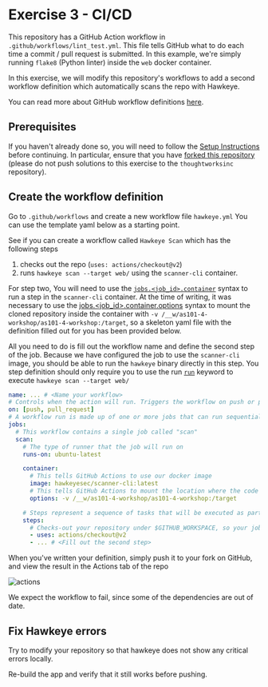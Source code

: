 # Exercise 3 - CI/CD

This repository has a GitHub Action workflow in `.github/workflows/lint_test.yml`. This file tells
GitHub what to do each time a commit / pull request is submitted. In this example, we're simply
running `flake8` (Python linter) inside the `web` docker container.

In this exercise, we will modify this repository's workflows to add a second workflow definition
which automatically scans the repo with Hawkeye.

You can read more about GitHub workflow definitions
[here](https://docs.github.com/en/actions/reference/workflow-syntax-for-github-actions).

## Prerequisites

If you haven't already done so, you will need to follow the [Setup Instructions](00_setup.md) before
continuing. In particular, ensure that you have
[forked this repository](00_setup.md#forking-the-repository) (please do not push solutions to this exercise to the `thoughtworksinc` repository).

## Create the workflow definition

Go to `.github/workflows` and create a new workflow file `hawkeye.yml` You can use the template yaml below as a starting point.

See if you can create a workflow called `Hawkeye Scan` which has the following steps

1. checks out the repo (`uses: actions/checkout@v2`)
2. runs `hawkeye scan --target web/` using the `scanner-cli` container.

For step two, You will need to use the
[`jobs.<job_id>.container`](https://docs.github.com/en/actions/reference/workflow-syntax-for-github-actions#jobsjob_idcontainer)
syntax to run a step in the `scanner-cli` container. At the time of writing, it was necessary to use the
[jobs.<job_id>.container.options](https://docs.github.com/en/actions/reference/workflow-syntax-for-github-actions#jobsjob_idcontaineroptions) syntax
to mount the cloned repository inside the container with
`-v /__w/as101-4-workshop/as101-4-workshop:/target`, so a skeleton yaml file with the
definition filled out for you has been provided below.

All you need to do is fill out the workflow name and define the second step of the job. Because we have configured the job to use the `scanner-cli` image, you should be able to run the `hawkeye` binary directly in this step. You step definition should only require you to use the run
[`run`](https://docs.github.com/en/actions/reference/workflow-syntax-for-github-actions#jobsjob_idstepsrun) keyword to execute `hawkeye scan --target web/`

```yml
name: ... # <Name your workflow>
# Controls when the action will run. Triggers the workflow on push or pull request on any branch
on: [push, pull_request]
# A workflow run is made up of one or more jobs that can run sequentially or in parallel
jobs:
  # This workflow contains a single job called "scan"
  scan:
    # The type of runner that the job will run on
    runs-on: ubuntu-latest

    container:
      # This tells GitHub Actions to use our docker image
      image: hawkeyesec/scanner-cli:latest
      # This tells GitHub Actions to mount the location where the code was checked out to /target
      options: -v /__w/as101-4-workshop/as101-4-workshop:/target

    # Steps represent a sequence of tasks that will be executed as part of the job
    steps:
      # Checks-out your repository under $GITHUB_WORKSPACE, so your job can access it
      - uses: actions/checkout@v2
      - ... # <Fill out the second step>
```

When you've written your definition, simply push it to your fork on GitHub, and view the result in the Actions
tab of the repo

![actions](images/../../images/actions_tab.png)

We expect the workflow to fail, since some of the dependencies are out of date.

## Fix Hawkeye errors

Try to modify your repository so that hawkeye does not show any critical errors locally.

Re-build the app and verify that it still works before pushing.
